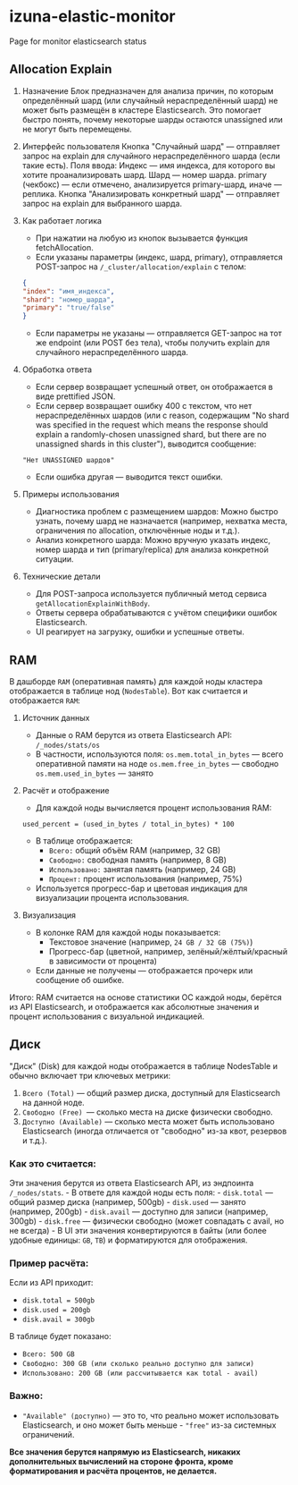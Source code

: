 # izuna-elastic-monitor
Page for monitor elasticsearch status



## Allocation Explain

1. Назначение
Блок предназначен для анализа причин, по которым определённый шард (или случайный нераспределённый шард) не может быть размещён в кластере Elasticsearch. Это помогает быстро понять, почему некоторые шарды остаются unassigned или не могут быть перемещены.

2. Интерфейс пользователя
Кнопка "Случайный шард" — отправляет запрос на explain для случайного нераспределённого шарда (если такие есть).
Поля ввода:
Индекс — имя индекса, для которого вы хотите проанализировать шард.
Шард — номер шарда.
primary (чекбокс) — если отмечено, анализируется primary-шард, иначе — реплика.
Кнопка "Анализировать конкретный шард" — отправляет запрос на explain для выбранного шарда.

3. Как работает логика
    - При нажатии на любую из кнопок вызывается функция fetchAllocation.
    - Если указаны параметры (индекс, шард, primary), отправляется POST-запрос на `/_cluster/allocation/explain` с телом:
    ```json
    {
    "index": "имя_индекса",
    "shard": "номер_шарда",
    "primary": "true/false"
    }
    ```
    - Если параметры не указаны — отправляется GET-запрос на тот же endpoint (или POST без тела), чтобы получить explain для случайного нераспределённого шарда.

4. Обработка ответа
    - Если сервер возвращает успешный ответ, он отображается в виде prettified JSON.
    - Если сервер возвращает ошибку 400 с текстом, что нет нераспределённых шардов (или с reason, содержащим "No shard was specified in the request which means the response should explain a randomly-chosen unassigned shard, but there are no unassigned shards in this cluster"), выводится сообщение:
    ```text
    "Нет UNASSIGNED шардов"
    ```
    - Если ошибка другая — выводится текст ошибки.

5. Примеры использования
    - Диагностика проблем с размещением шардов:
    Можно быстро узнать, почему шард не назначается (например, нехватка места, ограничения по allocation, отключённые ноды и т.д.).
    - Анализ конкретного шарда:
    Можно вручную указать индекс, номер шарда и тип (primary/replica) для анализа конкретной ситуации.

6. Технические детали
    - Для POST-запроса используется публичный метод сервиса `getAllocationExplainWithBody`.
    - Ответы сервера обрабатываются с учётом специфики ошибок Elasticsearch.
    - UI реагирует на загрузку, ошибки и успешные ответы.

## RAM

В дашборде `RAM` (оперативная память) для каждой ноды кластера отображается в таблице нод (`NodesTable`).
Вот как считается и отображается `RAM`:

1. Источник данных
    - Данные о RAM берутся из ответа Elasticsearch API:
    `/_nodes/stats/os`
    -   В частности, используются поля:
    `os.mem.total_in_bytes` — всего оперативной памяти на ноде
    `os.mem.free_in_bytes` — свободно
    `os.mem.used_in_bytes` — занято

2. Расчёт и отображение
    - Для каждой ноды вычисляется процент использования RAM:
    ```text
    used_percent = (used_in_bytes / total_in_bytes) * 100
    ```
    - В таблице отображается:
        - `Всего:` общий объём RAM (например, 32 GB)
        - `Свободно:` свободная память (например, 8 GB)
        - `Использовано:` занятая память (например, 24 GB)
        - `Процент:` процент использования (например, 75%)
    - Используется прогресс-бар и цветовая индикация для визуализации процента использования.

3. Визуализация
    - В колонке RAM для каждой ноды показывается:
        - Текстовое значение (например, `24 GB / 32 GB (75%)`)
        - Прогресс-бар (цветной, например, зелёный/жёлтый/красный в зависимости от процента)
    - Если данные не получены — отображается прочерк или сообщение об ошибке.

Итого:
RAM считается на основе статистики ОС каждой ноды, берётся из API Elasticsearch, и отображается как абсолютные значения и процент использования с визуальной индикацией.


## Диск

"Диск" (Disk) для каждой ноды отображается в таблице NodesTable и обычно включает три ключевых метрики:
1. `Всего (Total)` — общий размер диска, доступный для Elasticsearch на данной ноде.
2. `Свободно (Free) `— сколько места на диске физически свободно.
3. `Доступно (Available)` — сколько места может быть использовано Elasticsearch (иногда отличается от "свободно" из-за квот, резервов и т.д.).


### Как это считается:

Эти значения берутся из ответа Elasticsearch API, из эндпоинта  `/_nodes/stats`.
    - В ответе для каждой ноды есть поля:
    - `disk.total` — общий размер диска (например, 500gb)
        - `disk.used` — занято (например, 200gb)
        - `disk.avail` — доступно для записи (например, 300gb)
        - `disk.free` — физически свободно (может совпадать с avail, но не всегда)
    - В UI эти значения конвертируются в байты (или более удобные единицы: `GB`, `TB`) и форматируются для отображения.

### Пример расчёта:
Если из API приходит:
- `disk.total = 500gb`
- `disk.used = 200gb`
- `disk.avail = 300gb`

В таблице будет показано:
- `Всего: 500 GB`
- `Свободно: 300 GB (или сколько реально доступно для записи)`
- `Использовано: 200 GB (или рассчитывается как total - avail)`

### Важно:
- `"Available" (доступно)` — это то, что реально может использовать Elasticsearch, и оно может быть меньше - `"free"` из-за системных ограничений.

**Все значения берутся напрямую из Elasticsearch, никаких дополнительных вычислений на стороне фронта, кроме форматирования и расчёта процентов, не делается.**